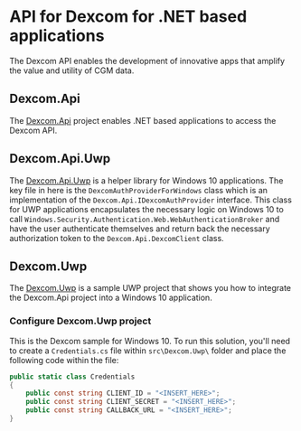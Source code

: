 # API for Dexcom for .NET based applications
The Dexcom API enables the development of innovative apps that amplify the value and utility of CGM data. 

## Dexcom.Api
The [Dexcom.Api](src/Dexcom.Api) project enables .NET based applications to access the Dexcom API.

## Dexcom.Api.Uwp
The [Dexcom.Api.Uwp](src/Dexcom.Api.Uwp) is a helper library for Windows 10 applications. The key file in here is the `DexcomAuthProviderForWindows` class which is an implementation of the `Dexcom.Api.IDexcomAuthProvider` interface. This class for UWP applications encapsulates the necessary logic on Windows 10 to call `Windows.Security.Authentication.Web.WebAuthenticationBroker` and have the user authenticate themselves and return back the necessary authorization token to the `Dexcom.Api.DexcomClient` class.

## Dexcom.Uwp
The [Dexcom.Uwp](src/Dexcom.Uwp) is a sample UWP project that shows you how to integrate the Dexcom.Api project into a Windows 10 application.

### Configure Dexcom.Uwp project
This is the Dexcom sample for Windows 10. To run this solution, you'll need to create a `Credentials.cs` file within `src\Dexcom.Uwp\` folder and place the following code within the file:
```csharp
public static class Credentials
{
    public const string CLIENT_ID = "<INSERT_HERE>";
    public const string CLIENT_SECRET = "<INSERT_HERE>";
    public const string CALLBACK_URL = "<INSERT_HERE>";
}
```
